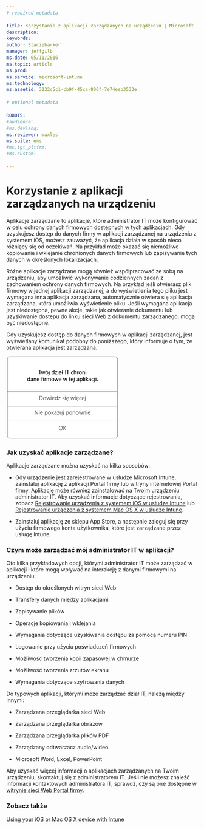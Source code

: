 ```yaml
---
# required metadata

title: Korzystanie z aplikacji zarządzanych na urządzeniu | Microsoft Intune
description:
keywords:
author: Staciebarker
manager: jeffgilb
ms.date: 05/11/2016
ms.topic: article
ms.prod:
ms.service: microsoft-intune
ms.technology:
ms.assetid: 3232c5c1-cb9f-45ca-806f-7e74eeb3533e

# optional metadata

ROBOTS:
#audience:
#ms.devlang:
ms.reviewer: maxles
ms.suite: ems
#ms.tgt_pltfrm:
#ms.custom:

---
```



# Korzystanie z aplikacji zarządzanych na urządzeniu

Aplikacje zarządzane to aplikacje, które administrator IT może konfigurować w celu ochrony danych firmowych dostępnych w tych aplikacjach. Gdy uzyskujesz dostęp do danych firmy w aplikacji zarządzanej na urządzeniu z systemem iOS, możesz zauważyć, że aplikacja działa w sposób nieco różniący się od oczekiwań. Na przykład może okazać się niemożliwe kopiowanie i wklejanie chronionych danych firmowych lub zapisywanie tych danych w określonych lokalizacjach.

Różne aplikacje zarządzane mogą również współpracować ze sobą na urządzeniu, aby umożliwić wykonywanie codziennych zadań z zachowaniem ochrony danych firmowych. Na przykład jeśli otwierasz plik firmowy w jednej aplikacji zarządzanej, a do wyświetlenia tego pliku jest wymagana inna aplikacja zarządzana, automatycznie otwiera się aplikacja zarządzana, która umożliwia wyświetlenie pliku. Jeśli wymagana aplikacja jest niedostępna, pewne akcje, takie jak otwieranie dokumentu lub uzyskiwanie dostępu do linku sieci Web z dokumentu zarządzanego, mogą być niedostępne.

Gdy uzyskujesz dostęp do danych firmowych w aplikacji zarządzanej, jest wyświetlany komunikat podobny do poniższego, który informuje o tym, że otwierana aplikacja jest zarządzana.

![Komunikat dotyczący aplikacji zarządzanych systemu iOS](./media/managed-apps-message.png)

### Jak uzyskać aplikacje zarządzane?
Aplikacje zarządzane można uzyskać na kilka sposobów:

-   Gdy urządzenie jest zarejestrowane w usłudze Microsoft Intune, zainstaluj aplikację z aplikacji Portal firmy lub witryny internetowej Portal firmy. Aplikację może również zainstalować na Twoim urządzeniu administrator IT. Aby uzyskać informacje dotyczące rejestrowania, zobacz [Rejestrowanie urządzenia z systemem iOS w usłudze Intune](enroll-your-device-in-intune-ios.md) lub [Rejestrowanie urządzenia z systemem Mac OS X w usłudze Intune](enroll-your-device-in-intune-mac-os-x.md).

-   Zainstaluj aplikację ze sklepu App Store, a następnie zaloguj się przy użyciu firmowego konta użytkownika, które jest zarządzane przez usługę Intune.

### Czym może zarządzać mój administrator IT w aplikacji?
Oto kilka przykładowych opcji, którymi administrator IT może zarządzać w aplikacji i które mogą wpływać na interakcję z danymi firmowymi na urządzeniu:

-   Dostęp do określonych witryn sieci Web

-   Transfery danych między aplikacjami

-   Zapisywanie plików

-   Operacje kopiowania i wklejania

-   Wymagania dotyczące uzyskiwania dostępu za pomocą numeru PIN

-   Logowanie przy użyciu poświadczeń firmowych

-   Możliwość tworzenia kopii zapasowej w chmurze

-   Możliwość tworzenia zrzutów ekranu

-   Wymagania dotyczące szyfrowania danych

Do typowych aplikacji, którymi może zarządzać dział IT, należą między innymi:

-   Zarządzana przeglądarka sieci Web

-   Zarządzana przeglądarka obrazów

-   Zarządzana przeglądarka plików PDF

-   Zarządzany odtwarzacz audio/wideo

-   Microsoft Word, Excel, PowerPoint

Aby uzyskać więcej informacji o aplikacjach zarządzanych na Twoim urządzeniu, skontaktuj się z administratorem IT. Jeśli nie możesz znaleźć informacji kontaktowych administratora IT, sprawdź, czy są one dostępne w [witrynie sieci Web Portal firmy](http://portal.manage.microsoft.com).

### Zobacz także
[Using your iOS or Mac OS X device with Intune](using-your-ios-or-mac-os-x-device-with-intune.md)

<!--HONumber=Jun16_HO1-->


